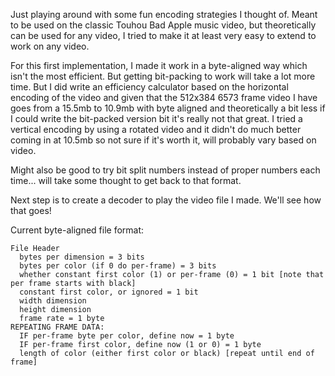 Just playing around with some fun encoding strategies I thought of. Meant to be used on the classic Touhou Bad Apple music video, but theoretically can be used for any video, I tried to make it at least very easy to extend to work on any video.

For this first implementation, I made it work in a byte-aligned way which isn't the most efficient. But getting bit-packing to work will take a lot more time. But I did write an efficiency calculator based on the horizontal encoding of the video and given that the 512x384 6573 frame video I have goes from a 15.5mb to 10.9mb with byte aligned and theoretically a bit less if I could write the bit-packed version bit it's really not that great. I tried a vertical encoding by using a rotated video and it didn't do much better coming in at 10.5mb so not sure if it's worth it, will probably vary based on video.

Might also be good to try bit split numbers instead of proper numbers each time... will take some thought to get back to that format.

Next step is to create a decoder to play the video file I made. We'll see how that goes!

Current byte-aligned file format:
```
File Header
  bytes per dimension = 3 bits
  bytes per color (if 0 do per-frame) = 3 bits
  whether constant first color (1) or per-frame (0) = 1 bit [note that per frame starts with black]
  constant first color, or ignored = 1 bit
  width dimension
  height dimension
  frame rate = 1 byte
REPEATING FRAME DATA:
  IF per-frame byte per color, define now = 1 byte
  IF per-frame first color, define now (1 or 0) = 1 byte
  length of color (either first color or black) [repeat until end of frame]
```
